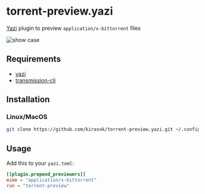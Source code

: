 # torrent-preview.yazi

[Yazi](https://github.com/sxyazi/yazi) plugin to preview `application/x-bittorrent` files

![show case](https://github.com/kirasok/torrent-preview.yazi/assets/75790517/6f215e6d-bb19-46f4-b606-9241594028ff)

## Requirements

- [yazi](https://github.com/sxyazi/yazi)
- [transmission-cli](https://github.com/transmission/transmission)

## Installation

### Linux/MacOS

```sh
git clone https://github.com/kirasok/torrent-preview.yazi.git ~/.config/yazi/plugins/torrent-preview.yazi
```

## Usage

Add this to your `yazi.toml`:

```toml
[[plugin.prepend_previewers]]
mime = "application/x-bittorrent"
run = "torrent-preview"
```
